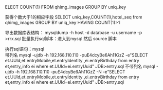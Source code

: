 ELECT COUNT(1) FROM qhimg_images  GROUP BY uniq_key  

获得个数大于1的相应字段
SELECT uniq_key,COUNT(1),hotel_seq  from qhimg_images  GROUP BY uniq_key HAVING COUNT(1)>1
​

导出数据库表结构：
mysqldump -h host -d database -u username -p >rrx.sql
批量执行sql脚本：进入到mysql 然后
source 脚本


执行sql语句：mysql  
带列名
mysql -ujdb -h 192.168.110.110  -puE4dcyBe6Ah11GzZ -e"SELECT et.UUId,et.entryMobile,et.entryIdentity ,ei.entryBirthday from entry et,entry_info ei where et.UUId=ei.entryUuid" JDB>entry.sql
不带列名
mysql -ujdb -h 192.168.110.110  -puE4dcyBe6Ah11GzZ -N -e"SELECT et.UUId,et.entryMobile,et.entryIdentity ,ei.entryBirthday from entry et,entry_info ei where et.UUId=ei.entryUuid" JDB>entry.sql

